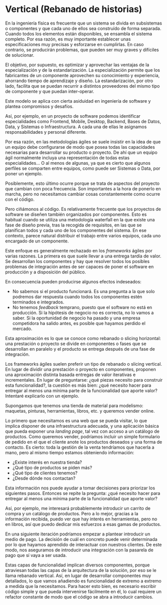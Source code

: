 # Vertical (Rebanado de historias)

En la ingeniería física es frecuente que un sistema se divida en subsistemas o componentes y que cada uno de ellos sea construído de forma separada. Cuando todos los elementos están disponibles, se ensambla el sistema completo. Por esa razón, es muy importante establecer unas especificaciones muy precisas y esforzarse en cumplirlas. En caso contrario, se producirán problemas, que pueden ser muy graves y difíciles de solucionar.

El objetivo, por supuesto, es optimizar y aprovechar las ventajas de la especialización y de la estandarización. La especialización permite que los fabricantes de un componente aprovechen su conocimiento y experiencia, ahorrando tiempo de aprendizaje y diseño. La estandarización, por otro lado, facilita que se puedan recurrir a distintos proveedores del mismo tipo de componente y que puedan inter-operar.

Este modelo se aplica con cierta asiduidad en ingeniería de software y plantea compromisos y desafíos.

Así, por ejemplo, en un proyecto de software podemos identificar especialidades como Frontend, Mobile, Desktop, Backend, Bases de Datos, Data, y Sistemas o Infraestructura. A cada una de ellas le asignamos responsabilidades y personal diferente.

Por esa razón, en las metodologías ágiles se suele insistir en la idea de que un equipo debe configurarse de modo que posea todas las capacidades necesarias para desarrollar su producto o proyecto. De ahí que un equipo ágil normalmente incluya una representación de todas estas especialidades... O al menos de algunas, ya que es cierto que algunos perfiles se comparten entre equipos, como puede ser Sistemas o Data, por poner un ejemplo.

Posiblemente, esto último ocurre porque se trata de aspectos del proyecto que cambian con poca frecuencia. Son importantes a la hora de ponerlo en marcha, pero no necesitamos cambiar cosas constantemente como ocurre con el código.

Pero ciñámonos al código. Es relativamente frecuente que los proyectos de software se diseñen también organizados por componentes. Esto es habitual cuando se utiliza una metodología waterfall en la que existe una fase de diseño previa, tras la recogida de requisitos, en las que se planifican todos y cada uno de los componentes del sistema. En ese contexto, parece natural distribuir el trabajo entre varios equipos, cada uno encargado de un componente.

Este enfoque es generalmente rechazado en los _frameworks_ ágiles por varias razones. La primera es que suele llevar a una entrega tardía de valor. Se desarrollan los componentes y hay que resolver todos los posibles problemas de integración antes de ser capaces de poner el software en producción y a disposición del público.

En consecuencia pueden producirse algunos efectos indeseados:

* No sabemos si el producto funcionará. Es una pregunta a la que solo podremos dar respuesta cuando todos los componentes estén terminados e integrados.
* No tenemos _feedback_ temprano, puesto que el software no está en producción. Si la hipótesis de negocio no es correcta, no lo vamos a saber. Si la oportunidad de negocio ha pasado y una empresa competidora ha salido antes, es posible que hayamos perdido el mercado.

Esta aproximación es lo que se conoce como rebanado o slicing horizontal: una prestación o proyecto se divide en componentes o fases que se desarrollan en paralelo y el producto se entrega después de una fase de integración.

Los frameworks ágiles suelen preferir un tipo de rebanado o slicing vertical. En lugar de dividir una prestación o proyecto en componentes, proponen una aproximación distinta basada entregas de valor iterativas e incrementales. En lugar de preguntarse: ¿qué piezas necesito para construir esta funcionalidad?, la cuestión es más bien: ¿qué necesito hacer para entregar al menos una mínima parte de la funcionalidad que aporte valor? Intentaré explicarlo con un ejemplo.

Supongamos que tenemos una tienda de material para modelismo: maquetas, pinturas, herramientas, libros, etc. y queremos vender online. 

Lo primero que necesitamos es una web que se pueda visitar, lo que implica disponer de una infraestructura adecuada, y una aplicación básica que pueda exponer una _landing page_, tal vez con acceso a un catálogo de productos. Como queremos vender, podríamos incluir un simple formulario de pedido en el que el cliente anote los productos deseados y una forma de contacto. Es cierto: toda la gestión de la venta tendríamos que hacerla a mano, pero al mismo tiempo estamos obteniendo información:

* ¿Existe interés en nuestra tienda?
* ¿Qué tipo de productos se piden más?
* ¿Qué tipo de clientes tenemos?
* ¿Desde dónde nos contactan?

Esta información nos puede ayudar a tomar decisiones para priorizar los siguientes pasos. Entonces se repite la pregunta: ¿qué necesito hacer para entregar al menos una mínima parte de la funcionalidad que aporte valor?

Así, por ejemplo, me interesará probablemente introducir un carrito de compra y un catálogo de productos. Pero a lo mejor, gracias a la información recibida, puedo ver que hay interés en herramientas, pero no en libros, así que puedo dedicar mis esfuerzos a esas gamas de productos.

En una siguiente iteración podríamos empezar a plantear introducir un medio de pago. La decisión de cuál en concreto puede venir determinada por lo que hayamos aprendido de interactuar con nuestros clientes. De este modo, nos aseguramos de introducir una integración con la pasarela de pago que sí vaya a ser usada.

Estas capas de funcionalidad implican diversos componentes, porque atraviesan todas las capas de la arquitectura de la solución, por eso se le llama rebanado vertical. Así, en lugar de desarrollar componentes muy detallados, lo que vamos añadiendo es funcionalidad de extremo a extremo a medida que la necesitamos. Para hacer esto bien, es necesario escribir código simple y que pueda intervenirse fácilmente en él, lo cual requiere un refactor constante de modo que el código se abra a introducir cambios.
